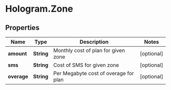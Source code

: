 # Hologram.Zone

## Properties
Name | Type | Description | Notes
------------ | ------------- | ------------- | -------------
**amount** | **String** | Monthly cost of plan for given zone | [optional] 
**sms** | **String** | Cost of SMS for given zone | [optional] 
**overage** | **String** | Per Megabyte cost of overage for plan | [optional] 


